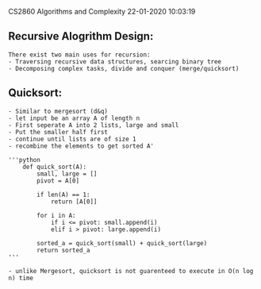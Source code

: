 CS2860 Algorithms and Complexity				22-01-2020 10:03:19

## Recursive Alogrithm Design:
	There exist two main uses for recursion:
	- Traversing recursive data structures, searcing binary tree
	- Decomposing complex tasks, divide and conquer (merge/quicksort)

## Quicksort:
	- Similar to mergesort (d&q)
	- let input be an array A of length n
	- First seperate A into 2 lists, large and small
	- Put the smaller half first
	- continue until lists are of size 1
	- recombine the elements to get sorted A'

	'''python
		def quick_sort(A):
			small, large = []
			pivot = A[0]
		
			if len(A) == 1:
				return [A[0]]	

			for i in A:
				if i <= pivot: small.append(i)
				elif i > pivot: large.append(i)
			
			sorted_a = quick_sort(small) + quick_sort(large)
			return sorted_a
	'''

	- unlike Mergesort, quicksort is not guarenteed to execute in O(n log n) time
	
